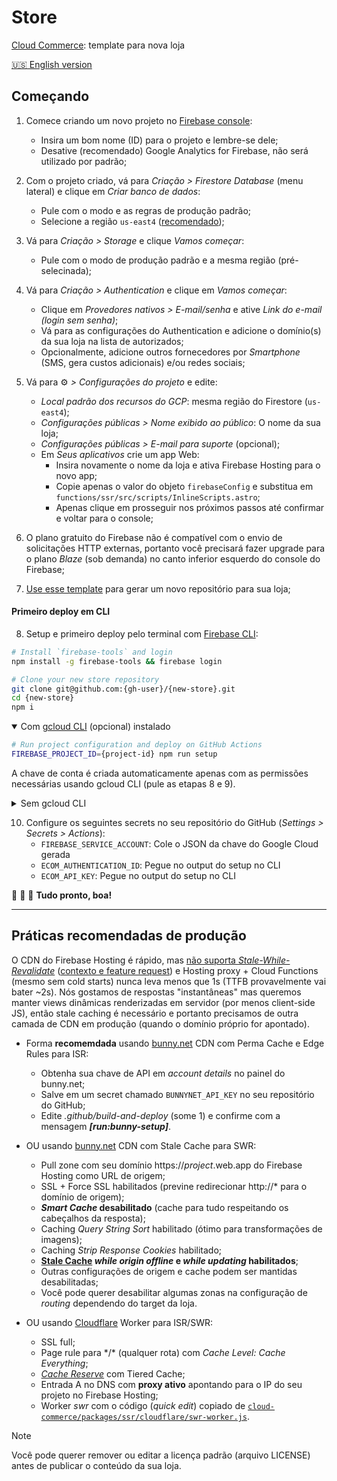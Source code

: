 # Store

[Cloud Commerce](https://github.com/ecomplus/cloud-commerce): template para nova loja

[:us: English version](./SETUP.md)

## Começando

1. Comece criando um novo projeto no [Firebase console](https://console.firebase.google.com/):
    - Insira um bom nome (ID) para o projeto e lembre-se dele;
    - Desative (recomendado) Google Analytics for Firebase, não será utilizado por padrão;

2. Com o projeto criado, vá para _Criação > Firestore Database_ (menu lateral) e clique em _Criar banco de dados_:
    - Pule com o modo e as regras de produção padrão;
    - Selecione a região `us-east4` ([recomendado](https://github.com/ecomplus/cloud-commerce/issues/164));

3. Vá para _Criação > Storage_ e clique _Vamos começar_:
    - Pule com o modo de produção padrão e a mesma região (pré-selecinada);

4. Vá para _Criação > Authentication_ e clique em _Vamos começar_:
    - Clique em _Provedores nativos > E-mail/senha_ e ative _Link do e-mail (login sem senha)_;
    - Vá para as configurações do Authentication e adicione o domínio(s) da sua loja na lista de autorizados;
    - Opcionalmente, adicione outros fornecedores por _Smartphone_ (SMS, gera custos adicionais) e/ou redes sociais;

5. Vá para :gear: _> Configurações do projeto_ e edite:
    - _Local padrão dos recursos do GCP_: mesma região do Firestore (`us-east4`);
    - _Configurações públicas > Nome exibido ao público_: O nome da sua loja;
    - _Configurações públicas > E-mail para suporte_ (opcional);
    - Em _Seus aplicativos_ crie um app Web:
        + Insira novamente o nome da loja e ativa Firebase Hosting para o novo app;
        + Copie apenas o valor do objeto `firebaseConfig` e substitua em `functions/ssr/src/scripts/InlineScripts.astro`;
        + Apenas clique em prosseguir nos próximos passos até confirmar e voltar para o console;

6. O plano gratuito do Firebase não é compatível com o envio de solicitações HTTP externas, portanto você precisará fazer upgrade para o plano _Blaze_ (sob demanda) no canto inferior esquerdo do console do Firebase;

7. [Use esse template](https://github.com/ecomplus/store/generate) para gerar um novo repositório para sua loja;

#### Primeiro deploy em CLI

8. Setup e primeiro deploy pelo terminal com [Firebase CLI](https://firebase.google.com/docs/cli):
```bash
# Install `firebase-tools` and login
npm install -g firebase-tools && firebase login
```
```bash
# Clone your new store repository
git clone git@github.com:{gh-user}/{new-store}.git
cd {new-store}
npm i
```

<details open>
<summary>Com <a href="https://cloud.google.com/sdk/docs/install">gcloud CLI</a> (opcional) instalado</summary>

```bash
# Run project configuration and deploy on GitHub Actions
FIREBASE_PROJECT_ID={project-id} npm run setup
```

A chave de conta é criada automaticamente apenas com as permissões necessárias usando gcloud CLI (pule as etapas 8 e 9).

</details>

<details>
<summary>Sem gcloud CLI</summary>

```bash
# Run project configuration and first deploy
FIREBASE_PROJECT_ID={project-id} npm run setup -- --no-gcloud
npm run deploy
```

8. [Crie uma conta de serviço](https://console.cloud.google.com/iam-admin/serviceaccounts) para seu projeto do Firebase diretamente no Google Cloud Platform:
    - Nomeie _Cloud Commerce GH Actions (YOUR REPOSITORY)_;
    - Descreva como _A service account with permission to deploy Cloud Commerce from the GitHub repository to Firebase_;
    - Continue e selecione as seguintes permissões:
        1. _Administrador do Firebase_
        2. _Leitor de chaves de API_
        3. _Leitor do Cloud Run_
        4. _Administrador do Cloud Functions_
        5. _Administrador do Artifact Registry_
        6. _Criador do App Engine_
        7. _Administrador do App Engine_
        8. _Administrador do Cloud Scheduler_
        9. _Usuário da conta de serviço_

9. De volta na lista de contas de serviço, clique nos 3 pontos (ações) and selecione _Gerenciar chaves_, crie e faça o download de uma nova chave JSON para a conta recém criada;

</details>

10. Configure os seguintes secrets no seu repositório do GitHub (_Settings > Secrets > Actions_):
    - `FIREBASE_SERVICE_ACCOUNT`: Cole o JSON da chave do Google Cloud gerada
    - `ECOM_AUTHENTICATION_ID`: Pegue no output do setup no CLI
    - `ECOM_API_KEY`: Pegue no output do setup no CLI

:checkered_flag: :checkered_flag: :checkered_flag: **Tudo pronto, boa!**

---

## Práticas recomendadas de produção

O CDN do Firebase Hosting é rápido, mas [não suporta _Stale-While-Revalidate_](https://firebase.google.com/docs/hosting/manage-cache) ([contexto e feature request](https://firebase.uservoice.com/forums/948424-general/suggestions/47179505-hosting-cdn-cache-stale-while-revalidate)) e Hosting proxy + Cloud Functions (mesmo sem cold starts) nunca leva menos que 1s (TTFB provavelmente vai bater ~2s). Nós gostamos de respostas "instantâneas" mas queremos manter views dinâmicas renderizadas em servidor (por menos client-side JS), então stale caching é necessário e portanto precisamos de outra camada de CDN em produção (quando o domínio próprio for apontado).

- Forma **recomemdada** usando [bunny.net](https://bunny.net/) CDN com Perma Cache e Edge Rules para ISR:
    + Obtenha sua chave de API em _account details_ no painel do bunny.net;
    + Salve em um secret chamado `BUNNYNET_API_KEY` no seu repositório do GitHub;
    + Edite _.github/build-and-deploy_ (some 1) e confirme com a mensagem **_[run:bunny-setup]_**.

- OU usando [bunny.net](https://bunny.net/) CDN com Stale Cache para SWR:
    + Pull zone com seu domínio https://_project_.web.app do Firebase Hosting como URL de origem;
    + SSL + Force SSL habilitados (previne redirecionar http://* para o domínio de origem);
    + **_Smart Cache_ desabilitado** (cache para tudo respeitando os cabeçalhos da resposta);
    + Caching _Query String Sort_ habilitado (ótimo para transformações de imagens);
    + Caching _Strip Response Cookies_ habilitado;
    + **[Stale Cache](https://bunny.net/blog/introducing-stale-cache-more-efficient-cache-handling/) _while origin offline_ e _while updating_ habilitados**;
    + Outras configurações de origem e cache podem ser mantidas desabilitadas;
    + Você pode querer desabilitar algumas zonas na configuração de _routing_ dependendo do target da loja.

- OU usando [Cloudflare](https://www.cloudflare.com/) Worker para ISR/SWR:
    + SSL full;
    + Page rule para \*/\* (qualquer rota) com _Cache Level: Cache Everything_;
    + [_Cache Reserve_](https://www.cloudflare.com/products/cache-reserve/) com Tiered Cache;
    + Entrada A no DNS com **proxy ativo** apontando para o IP do seu projeto no Firebase Hosting;
    + Worker _swr_ com o código (_quick edit_) copiado de [`cloud-commerce/packages/ssr/cloudflare/swr-worker.js`](https://raw.githubusercontent.com/ecomplus/cloud-commerce/main/packages/ssr/cloudflare/swr-worker.js).

> [!NOTE]
> Você pode querer remover ou editar a licença padrão (arquivo LICENSE) antes de publicar o conteúdo da sua loja.
